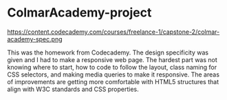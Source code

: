 # ColmarAcademy-project

https://content.codecademy.com/courses/freelance-1/capstone-2/colmar-academy-spec.png

This was the homework from Codecademy. 
The design specificity was given and I had to make a responsive web page.
The hardest part was not knowing where to start, how to code to follow the layout, class naming for CSS selectors, and making media queries to make it responsive.
The areas of improvements are getting more comfortable with HTML5 structures that align with W3C standards and CSS properties.
